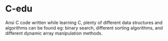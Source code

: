 # C-edu
Ansi C code written while learning C, plenty of different data structures and algorithms can be found eg: binary search, different sorting algorithms, and different dynamic array manipulation methods.
